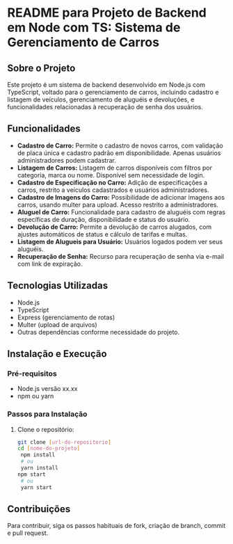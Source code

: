 # README para Projeto de Backend em Node com TS: Sistema de Gerenciamento de Carros

## Sobre o Projeto

Este projeto é um sistema de backend desenvolvido em Node.js com TypeScript, voltado para o gerenciamento de carros, incluindo cadastro e listagem de veículos, gerenciamento de aluguéis e devoluções, e funcionalidades relacionadas à recuperação de senha dos usuários.

## Funcionalidades

- **Cadastro de Carro:** Permite o cadastro de novos carros, com validação de placa única e cadastro padrão em disponibilidade. Apenas usuários administradores podem cadastrar.
- **Listagem de Carros:** Listagem de carros disponíveis com filtros por categoria, marca ou nome. Disponível sem necessidade de login.
- **Cadastro de Especificação no Carro:** Adição de especificações a carros, restrito a veículos cadastrados e usuários administradores.
- **Cadastro de Imagens do Carro:** Possibilidade de adicionar imagens aos carros, usando multer para upload. Acesso restrito a administradores.
- **Aluguel de Carro:** Funcionalidade para cadastro de aluguéis com regras específicas de duração, disponibilidade e status do usuário.
- **Devolução de Carro:** Permite a devolução de carros alugados, com ajustes automáticos de status e cálculo de tarifas e multas.
- **Listagem de Alugueis para Usuário:** Usuários logados podem ver seus aluguéis.
- **Recuperação de Senha:** Recurso para recuperação de senha via e-mail com link de expiração.

## Tecnologias Utilizadas

- Node.js
- TypeScript
- Express (gerenciamento de rotas)
- Multer (upload de arquivos)
- Outras dependências conforme necessidade do projeto.

## Instalação e Execução

### Pré-requisitos

- Node.js versão xx.xx
- npm ou yarn

### Passos para Instalação

1. Clone o repositório:
   ```bash
   git clone [url-do-repositorio]
   cd [nome-do-projeto]
    npm install
    # ou
    yarn install
   npm start
    # ou
    yarn start

## Contribuições

Para contribuir, siga os passos habituais de fork, criação de branch, commit e pull request.
